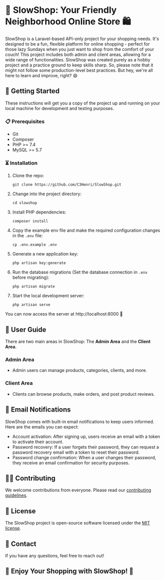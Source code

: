 # 🚀 SlowShop: Your Friendly Neighborhood Online Store 🛍

SlowShop is a Laravel-based API-only project for your shopping needs. It's designed to be a fun, flexible platform for online shopping - perfect for those lazy Sundays when you just want to shop from the comfort of your couch! This project includes both admin and client areas, allowing for a wide range of functionalities. SlowShop was created purely as a hobby project and a practice ground to keep skills sharp. So, please note that it might not follow some production-level best practices. But hey, we're all here to learn and improve, right? 😄

## 🏁 Getting Started

These instructions will get you a copy of the project up and running on your local machine for development and testing purposes.

### 📋 Prerequisites

- Git
- Composer
- PHP >= 7.4
- MySQL >= 5.7

### ⏳ Installation

1. Clone the repo:
    ```
    git clone https://github.com/C3Henri/SlowShop.git
    ```

2. Change into the project directory:
    ```
    cd slowshop
    ```

3. Install PHP dependencies:
    ```
    composer install
    ```

4. Copy the example env file and make the required configuration changes in the `.env` file:
    ```
    cp .env.example .env
    ```

5. Generate a new application key:
    ```
    php artisan key:generate
    ```

6. Run the database migrations (Set the database connection in `.env` before migrating):
    ```
    php artisan migrate
    ```

7. Start the local development server:
    ```
    php artisan serve
    ```

You can now access the server at http://localhost:8000 🎉

## 👥 User Guide

There are two main areas in SlowShop: The **Admin Area** and the **Client Area**.

### Admin Area
- Admin users can manage products, categories, clients, and more.

### Client Area
- Clients can browse products, make orders, and post product reviews.

## 📨 Email Notifications

SlowShop comes with built-in email notifications to keep users informed. Here are the emails you can expect:

- Account activation: After signing up, users receive an email with a token to activate their account.
- Password recovery: If a user forgets their password, they can request a password recovery email with a token to reset their password.
- Password change confirmation: When a user changes their password, they receive an email confirmation for security purposes.

## 🙋‍♀️ Contributing

We welcome contributions from everyone. Please read our [contributing guidelines](CONTRIBUTING.md).

## 📜 License

The SlowShop project is open-source software licensed under the [MIT license](LICENSE.md).

## 📧 Contact

If you have any questions, feel free to reach out!

## 🎈 Enjoy Your Shopping with SlowShop! 🎈
